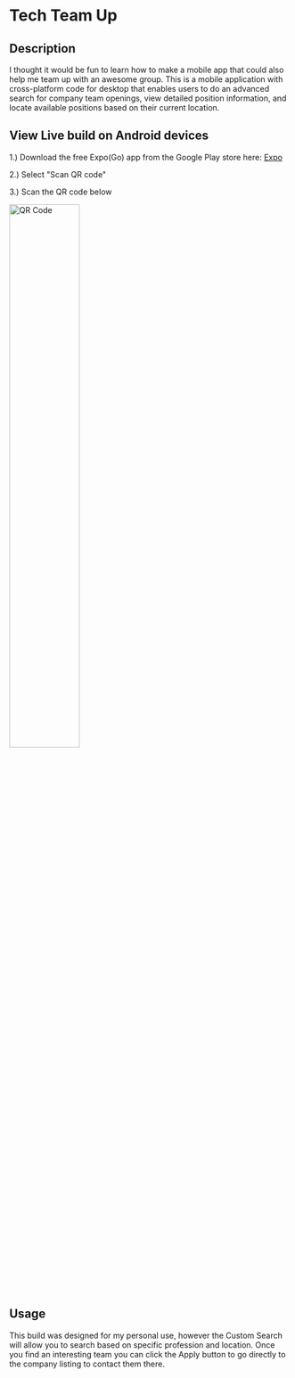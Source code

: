 <!-- # Expo Router Example

Use [`expo-router`](https://expo.github.io/router) to build native navigation using files in the `app/` directory.

## 🚀 How to use

```sh
npx create-expo-app -e with-router
```

## 📝 Notes

- [Expo Router: Docs](https://expo.github.io/router)
- [Expo Router: Repo](https://github.com/expo/router) -->

# Tech Team Up

## Description

I thought it would be fun to learn how to make a mobile app that could also help me team up with an awesome group.
This is a mobile application with cross-platform code for desktop that enables users to do an advanced search for company team openings, view detailed position information, and locate available positions based on their current location. 

## View Live build on Android devices

1.) Download the free Expo(Go) app from the Google Play store here:   <a href="https://play.google.com/store/apps/details?id=host.exp.exponent&hl=en_US&gl=US" target="_blank">Expo</a>

2.) Select "Scan QR code"

3.) Scan the QR code below 

<img src="https://frank-evans.github.io/portfolio/gameContainer/static/Android-app.png" alt="QR Code" width="50%">
<!-- ![QR Code](https://frank-evans.github.io/Portfolio/gameContainer/static/Android-app.png) -->

## Usage

This build was designed for my personal use, however the Custom Search will allow you to search based on specific profession and location.  Once you find an interesting team you can click the Apply button to go directly to the company listing to contact them there.